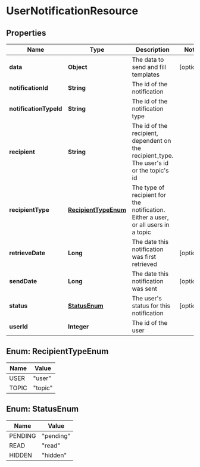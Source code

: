 
# UserNotificationResource

## Properties
Name | Type | Description | Notes
------------ | ------------- | ------------- | -------------
**data** | **Object** | The data to send and fill templates |  [optional]
**notificationId** | **String** | The id of the notification | 
**notificationTypeId** | **String** | The id of the notification type | 
**recipient** | **String** | The id of the recipient, dependent on the recipient_type. The user&#39;s id or the topic&#39;s id | 
**recipientType** | [**RecipientTypeEnum**](#RecipientTypeEnum) | The type of recipient for the notification. Either a user, or all users in a topic | 
**retrieveDate** | **Long** | The date this notification was first retrieved |  [optional]
**sendDate** | **Long** | The date this notification was sent |  [optional]
**status** | [**StatusEnum**](#StatusEnum) | The user&#39;s status for this notification |  [optional]
**userId** | **Integer** | The id of the user | 


<a name="RecipientTypeEnum"></a>
## Enum: RecipientTypeEnum
Name | Value
---- | -----
USER | &quot;user&quot;
TOPIC | &quot;topic&quot;


<a name="StatusEnum"></a>
## Enum: StatusEnum
Name | Value
---- | -----
PENDING | &quot;pending&quot;
READ | &quot;read&quot;
HIDDEN | &quot;hidden&quot;




